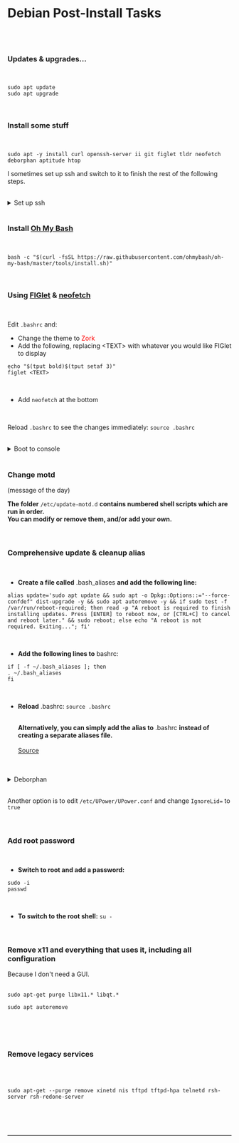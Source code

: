 
# Debian Post-Install Tasks

<br><br>

### Updates & upgrades...
<br>

```
sudo apt update
sudo apt upgrade
```
<br>

### Install some stuff
<br>

```
sudo apt -y install curl openssh-server ii git figlet tldr neofetch deborphan aptitude htop
```

I sometimes set up ssh and switch to it to finish the rest of the following steps.
<br><br>

<details>
  <summary>Set up ssh</summary>

<br>
Enable and start sshd at boot time:
<br>

```
sudo systemctl enable ssh.service
```
<br>
Confirm sshd is enabled at boot time:
<br>

```
sudo systemctl is-enabled ssh.service
```
<br>
Check server status:
<br>

```
sudo service ssh status
```
<br>
Start sshd:
<br>

```
sudo systemctl start ssh.service
```
<br>
Restart the server:
<br>

```
sudo systemctl restart ssh.service
```
<br>
Show ip address:
<br>

```
ifconfig | grep "inet "﻿
```

</details>
<br>

### <a name="2"></a>Install [Oh My Bash](https://github.com/ohmybash/oh-my-bash)
<br>

```
bash -c "$(curl -fsSL https://raw.githubusercontent.com/ohmybash/oh-my-bash/master/tools/install.sh)"
```
<br>

### Using [FIGlet](https://github.com/cmatsuoka/figlet) & [neofetch](https://github.com/dylanaraps/neofetch/wiki/Installation#ubuntu)
<br>

Edit `.bashrc` and:

- Change the theme to <span style="color:red">Zork</span>
- Add the following, replacing \<TEXT> with whatever you would like FIGlet to display

```
echo "$(tput bold)$(tput setaf 3)"
figlet <TEXT>
```
<br>

- Add `neofetch` at the bottom
<br>

Reload `.bashrc` to see the changes immediately: `source .bashrc`
<br><br>


<details>
  <summary>Boot to console</summary>

### Boot to console
<br>

- **Backup the configuration file:**

```
sudo cp -n /etc/default/grub /etc/default/grub.backup
```
<br>

- **Edit the configuration file:**

```
sudo nano /etc/default/grub
```

- **Comment out:** `GRUB_CMDLINE_LINUX_DEFAULT="quiet splash"`

- **Change GRUB\_CMDLINE\_LINUX "" to:** `GRUB_CMDLINE_LINUX="text"`

- **Uncomment:** `GRUB_TERMINAL="console"`
<br><br><br>

- **Save the file and apply changes:**

```
sudo update-grub
```
<br>

- **And finally:**

```
sudo systemctl set-default multi-user.target
```
<br><br>

</details>
<br>

### Change motd
(message of the day)
<br>

**The folder** `/etc/update-motd.d` **contains numbered shell scripts which are run in order.<br>
You can modify or remove them, and/or add your own.**
<br><br><br>

### Comprehensive update & cleanup alias
<br>

- **Create a file called** .bash\_aliases **and add the following line:**

```
alias update='sudo apt update && sudo apt -o Dpkg::Options::="--force-confdef" dist-upgrade -y && sudo apt autoremove -y && if sudo test -f /var/run/reboot-required; then read -p "A reboot is required to finish installing updates. Press [ENTER] to reboot now, or [CTRL+C] to cancel and reboot later." && sudo reboot; else echo "A reboot is not required. Exiting..."; fi'
```
<br>

- **Add the following lines to** bashrc:

```
if [ -f ~/.bash_aliases ]; then
. ~/.bash_aliases
fi
```
<br>

- **Reload** .bashrc: `source .bashrc`
<br><br>

	**Alternatively, you can simply add the alias to** .bashrc **instead of creating a separate aliases file.**
<br><br>
[Source](https://askubuntu.com/a/1305901)
<br><br><br>


<details>
  <summary>Deborphan</summary>

### Using [Deborphan](https://manpages.ubuntu.com/manpages/bionic/man1/deborphan.1.html)
Deborphan finds "orphaned" packages on your system. It determines which packages have no other packages depending on their installation and shows you a list of these packages. It is most useful when finding libraries, but it can be used on packages in all sections.
<br><br>

- **Start out with a dry run:**

```
deborphan --guess-all
```
<br>

- **Remove unnecessary data packages:**

```
sudo deborphan --guess-data | xargs sudo aptitude -y purge
```
<br>

- **Delete unnecessary libraries:**

```
sudo deborphan | xargs sudo apt-get -y remove --purge
```
<br><br>

</details>
<br>

Another option is to edit `/etc/UPower/UPower.conf` and change `IgnoreLid=` to `true`
<br><br><br>

### Add root password
<br>

- **Switch to root and add a password:**

```
sudo -i
passwd
```
<br>

- **To switch to the root shell:** `su -`
<br><br><br>


### Remove x11 and everything that uses it, including all configuration
Because I don't need a GUI.
<br><br>

```
sudo apt-get purge libx11.* libqt.*
```

```
sudo apt autoremove
```
<br><br><br>

### Remove legacy services
<br><br>

```
sudo apt-get --purge remove xinetd nis tftpd tftpd-hpa telnetd rsh-server rsh-redone-server
```

<br><br><br>

---
